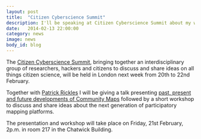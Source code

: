 ```yaml
---
layout: post
title:  "Citizen Cyberscience Summit"
description: I'll be speaking at Citizen Cyberscience Summit about my work with ExCiteS.
date:   2014-02-13 22:00:00
category: news
image: news
body_id: blog
---
```


The [Citizen Cyberscience Summit](https://cybersciencesummit.org/), bringing together an interdisciplinary group of researchers, hackers and citizens to discuss and share ideas on all things citizen science, will be held in London next week from 20th to 22nd February.

Together with [Patrick Rickles](https://twitter.com/mapperpat) I will be giving a talk presenting [past, present and future developments of Community Maps](https://web.archive.org/web/20140419045948/http://lanyrd.com:80/2014/citizen-cyberscience-summit/sctzcm/) followed by a short workshop to discuss and share ideas about the next generation of participatory mapping platforms.

The presentation and workshop will take place on Friday, 21st February, 2p.m. in room 217 in the Chatwick Building.
